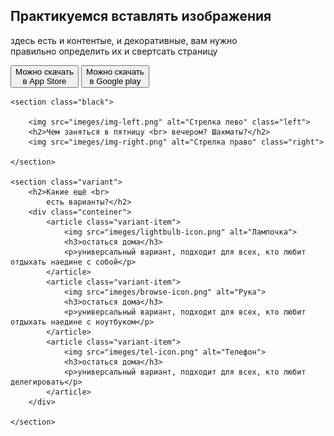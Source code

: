 <!DOCTYPE html>
<html lang="ru">

<head>
    <meta charset="UTF-8">
    <meta http-equiv="X-UA-Compatible" content="IE=edge">
    <meta name="viewport" content="width=device-width, initial-scale=1.0">
    <meta name="keywords" content="вёрстка, HTML, CSS, изображения">
    <meta name="description" content="Практикуемся вставлять изображения">
    <title>Практикуемся вставлять изображения</title>
    <link rel="preconnect" href="https://fonts.gstatic.com">
    <link href="https://fonts.googleapis.com/css2?family=Montserrat:wght@500;600&display=swap" rel="stylesheet">
    <link rel="stylesheet" href="style.css">

</head>

<body>
    <section>
        <h1>Практикуемся вставлять изображения</h1>
        <p>здесь есть и контентые, и декоративные, вам нужно <br> правильно определить их и свертсать страницу </p>
        <button class="apple">Можно скачать <br>
            в App Store </button>
        <button class="google">Можно скачать <br>
            в Google play </button>
    </section>

    <section class="blaсk">

        <img src="imeges/img-left.png" alt="Стрелка лево" class="left">
        <h2>Чем заняться в пятницу <br> вечером? Шахматы?</h2>
        <img src="imeges/img-right.png" alt="Стрелка право" class="right">

    </section>

    <section class="variant">
        <h2>Какие ещё <br>
            есть варианты?</h2>
        <div class="conteiner">
            <article class="variant-item">
                <img src="imeges/lightbulb-icon.png" alt="Лампочка">
                <h3>остаться дома</h3>
                <p>универсальный вариант, подходит для всех, кто любит отдыхать наедине с собой</p>
            </article>
            <article class="variant-item">
                <img src="imeges/browse-icon.png" alt="Рука">
                <h3>остаться дома</h3>
                <p>универсальный вариант, подходит для всех, кто любит отдыхать наедине с ноутбуком</p>
            </article>
            <article class="variant-item">
                <img src="imeges/tel-icon.png" alt="Телефон">
                <h3>остаться дома</h3>
                <p>универсальный вариант, подходит для всех, кто любит делегировать</p>
            </article>
        </div>

    </section>


</body>

</html>
